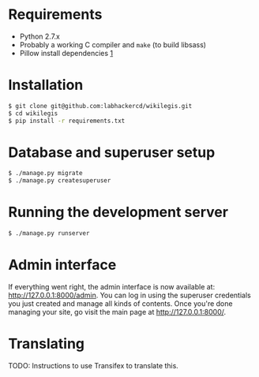 # Requirements

* Python 2.7.x
* Probably a working C compiler and `make` (to build libsass)
* Pillow install dependencies [1]

# Installation

```bash
$ git clone git@github.com:labhackercd/wikilegis.git
$ cd wikilegis
$ pip install -r requirements.txt
```


# Database and superuser setup

```bash
$ ./manage.py migrate
$ ./manage.py createsuperuser
```


# Running the development server

```bash
$ ./manage.py runserver
```


# Admin interface

If everything went right, the admin interface is now available at: http://127.0.0.1:8000/admin. You can log in using the superuser credentials you just created and manage all kinds of contents. Once you're done managing your site, go visit the main page at http://127.0.0.1:8000/.


# Translating

TODO: Instructions to use Transifex to translate this.



[1]: https://pillow.readthedocs.org/en/latest/installation.html
